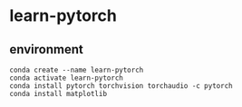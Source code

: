 # learn-pytorch

## environment

```
conda create --name learn-pytorch
conda activate learn-pytorch
conda install pytorch torchvision torchaudio -c pytorch
conda install matplotlib
```